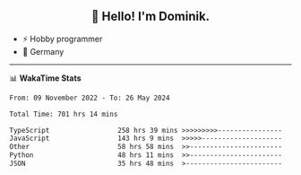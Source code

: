 <h2 align="center">👋 Hello! I'm Dominik.</h2>

- ⚡ Hobby programmer
- 📍 Germany

---
📊 **WakaTime Stats**
<!--START_SECTION:waka-->

```txt
From: 09 November 2022 - To: 26 May 2024

Total Time: 701 hrs 14 mins

TypeScript                 258 hrs 39 mins >>>>>>>>>----------------   36.89 %
JavaScript                 143 hrs 9 mins  >>>>>--------------------   20.41 %
Other                      58 hrs 58 mins  >>-----------------------   08.41 %
Python                     48 hrs 11 mins  >>-----------------------   06.87 %
JSON                       35 hrs 48 mins  >------------------------   05.11 %
```

<!--END_SECTION:waka-->
